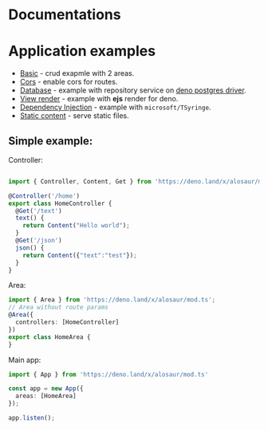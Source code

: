 # Documentations

# Application examples

- [Basic](/examples/basic) - crud exapmle with 2 areas.
- [Cors](/examples/cors) - enable cors for routes.
- [Database](/examples/db) - example with repository service on [deno postgres driver](https://deno.land/x/postgres/mod.ts).
- [View render](/examples/dejs) - example with **ejs** render for deno.
- [Dependency Injection](/examples/di) - example with `microsoft/TSyringe`.
- [Static content](/examples/static) - serve static files.


## Simple example:

Controller:
```typescript

import { Controller, Content, Get } from 'https://deno.land/x/alosaur/mod.ts';

@Controller('/home')
export class HomeController {
  @Get('/text')
  text() {
    return Content("Hello world");
  }
  @Get('/json')
  json() {
    return Content({"text":"test"});
  }
}
```

Area:
```ts
import { Area } from 'https://deno.land/x/alosaur/mod.ts';
// Area without route params
@Area({
  controllers: [HomeController]
})
export class HomeArea {
}

```


Main app:
```ts
import { App } from 'https://deno.land/x/alosaur/mod.ts'

const app = new App({
  areas: [HomeArea]
});

app.listen();

```